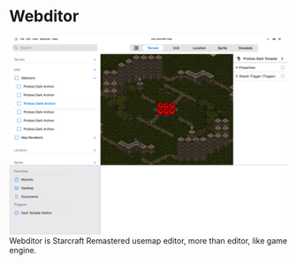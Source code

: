 # Webditor
![WebditorMain](./image/example-view.png)
Webditor is Starcraft Remastered usemap editor, more than editor, like game engine.
